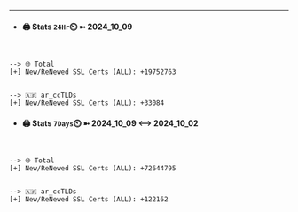 

---
- #### 🖨️ **Stats** `24Hr`⏲️ ➼ 2024_10_09
```console


--> 🌐 Total
[+] New/ReNewed SSL Certs (ALL): +19752763


--> 🇦🇷 ar_ccTLDs
[+] New/ReNewed SSL Certs (ALL): +33084

```

- #### 🖨️ **Stats** `7Days`⏲️ ➼ 2024_10_09 <--> 2024_10_02
```console


--> 🌐 Total
[+] New/ReNewed SSL Certs (ALL): +72644795


--> 🇦🇷 ar_ccTLDs
[+] New/ReNewed SSL Certs (ALL): +122162

```

